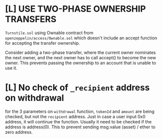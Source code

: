 # [L] USE TWO-PHASE OWNERSHIP TRANSFERS

`Turnstile.sol` using Ownable contract from `openzeppelin/access/Ownable.sol` which doesn't include an accept function for accepting the transfer ownership.

Consider adding a two-phase transfer, where the current owner nominates the next owner, and the next owner has to call accept() to become the new owner. This prevents passing the ownership to an account that is unable to use it.

# [L] No check of `_recipient` address on withdrawal

for the 3 parameters on `withdrawal` function, `tokenId` and `amount` are being checked, but not the `recipient` address. Just in case a user input 0x0 address, it will continue the function. Usually it need to be checked if the address is address(0). This to prevent sending msg.value (asset) / ether to zero address.